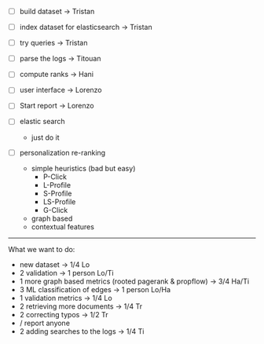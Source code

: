 
- [ ] build dataset -> Tristan
- [ ] index dataset for elasticsearch -> Tristan
- [ ] try queries -> Tristan
- [ ] parse the logs -> Titouan
- [ ] compute ranks -> Hani
- [ ] user interface -> Lorenzo
- [ ] Start report -> Lorenzo

- [ ] elastic search
	- just do it
- [ ] personalization re-ranking
	- simple heuristics (bad but easy)
		- P-Click
		- L-Profile
		- S-Profile
		- LS-Profile
		- G-Click
	- graph based
	- contextual features

----

What we want to do:
- new dataset -> 1/4												Lo
- 2 validation -> 1 person											Lo/Ti
- 1 more graph based metrics (rooted pagerank & propflow) -> 3/4	Ha/Ti
- 3 ML classification of edges -> 1 person							Lo/Ha
- 1 validation metrics -> 1/4										Lo
- 2 retrieving more documents -> 1/4 								Tr
- 2 correcting typos -> 1/2											Tr
- / report 															anyone
- 2 adding searches to the logs -> 1/4								Ti
